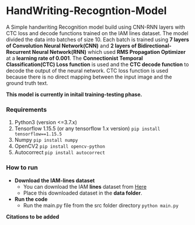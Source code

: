 # HandWriting-Recogntion-Model
A Simple handwriting Recognition model build using CNN-RNN layers with CTC loss and decode functions trained on the IAM lines dataset.
The model divided the data into batches of size 10. Each batch is trained using **7 layers of Convolution Neural Network(CNN)** and **2 layers of
Bidirectional-Recurrent Neural Network(RNN)** which used **RMS Propagation Optimizer** at a **learning rate of 0.001**. The **Connectionist Temporal Classification(CTC) Loss function** is used and the **CTC decode function** to decode the output of the neural network. CTC loss function is used because there is no direct mapping between the input image and the ground truth text. 

**This model is currently in initail training-testing phase.**

### Requirements
1. Python3 (version <=3.7.x)
2. Tensorflow 1.15.5 (or any tensorflow 1.x version)
   `pip install tensorflow==1.15.5`
3. Numpy
   `pip install numpy`
4. OpenCV2
   `pip install opencv-python`
5. Autocorrect 
   `pip install autocorrect`

### How to run
* **Download the IAM-lines dataset**
  * You can download the IAM **lines** dataset from [Here](https://fki.tic.heia-fr.ch/databases/download-the-iam-handwriting-database)
  * Place this downloaded dataset in the **data folder**.
* **Run the code**
  * Run the main.py file from the src folder directory
  `python main.py`

**Citations to be added**

